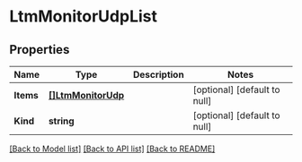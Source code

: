 # LtmMonitorUdpList

## Properties
Name | Type | Description | Notes
------------ | ------------- | ------------- | -------------
**Items** | [**[]LtmMonitorUdp**](ltm_monitor_udp.md) |  | [optional] [default to null]
**Kind** | **string** |  | [optional] [default to null]

[[Back to Model list]](../README.md#documentation-for-models) [[Back to API list]](../README.md#documentation-for-api-endpoints) [[Back to README]](../README.md)


